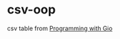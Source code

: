 # csv-oop
csv table from [Programming with Gio](https://github.com/ggelashvili/learnphptherightway-project/tree/1.31)
